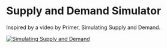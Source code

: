 # Supply and Demand Simulator
Inspired by a video by Primer, Simulating Supply and Demand.

[![Simulating Supply and Demand](https://img.youtube.com/vi/PNtKXWNKGN8/0.jpg)](https://youtu.be/PNtKXWNKGN8)
